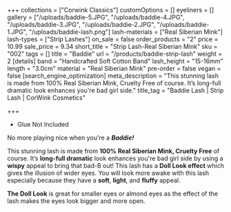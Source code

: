 +++
collections = ["Corwink Classics"]
customOptions = []
eyeliners = []
gallery = ["/uploads/baddie-5.JPG", "/uploads/baddie-4.JPG", "/uploads/baddie-3.JPG", "/uploads/baddie-2.JPG", "/uploads/baddie-1.JPG", "/uploads/baddie-lash.png"]
lash-materials = ["Real Siberian Mink"]
lash-types = ["Strip Lashes"]
on_sale = false
order_products = "2"
price = 10.99
sale_price = 9.34
short_title = "Strip Lash-Real Siberian Mink"
sku = "002"
tags = []
title = "Baddie"
url = "/products/baddie-strip-lash"
weight = 2
[details]
band = "Handcrafted Soft Cotton Band"
lash_height = "15-16mm"
length = "3.0cm"
material = "Real Siberian Mink"
pre-order = false
vegan = false
[search_engine_optimization]
meta_description = "This stunning lash is made from 100% Real Siberian Mink, Cruelty Free of course. It’s long-full dramatic look enhances you're bad girl side."
title_tag = "Baddie Lash | Strip Lash | CorWink Cosmetics"

+++
* Glue Not Included

No more playing nice when you're a **_Baddie!_**

This stunning lash is made from **100% Real Siberian Mink, Cruelty Free** of course. It’s **long-full dramatic** look enhances you're bad girl side by using a **wispy** appeal to bring that bad-B out! This lash has a **Doll Look effect** which gives the illusion of wider eyes. You will look more awake with this lash especially because they have a **soft**, **light**, and **fluffy** appeal.

**The Doll Look** is great for smaller eyes or almond eyes as the effect of the lash makes the eyes look bigger and more open.